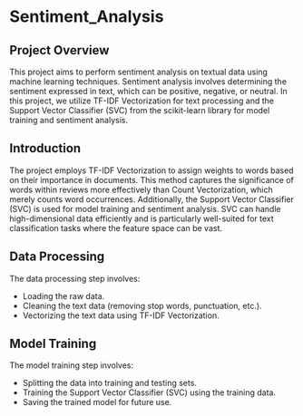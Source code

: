 # Sentiment_Analysis

## Project Overview<br>
This project aims to perform sentiment analysis on textual data using machine learning techniques. Sentiment analysis involves determining the sentiment expressed in text, which can be positive, negative, or neutral. In this project, we utilize TF-IDF Vectorization for text processing and the Support Vector Classifier (SVC) from the scikit-learn library for model training and sentiment analysis.

## Introduction
The project employs TF-IDF Vectorization to assign weights to words based on their importance in documents. This method captures the significance of words within reviews more effectively than Count Vectorization, which merely counts word occurrences. Additionally, the Support Vector Classifier (SVC) is used for model training and sentiment analysis. SVC can handle high-dimensional data efficiently and is particularly well-suited for text classification tasks where the feature space can be vast.

## Data Processing
The data processing step involves:

* Loading the raw data.
* Cleaning the text data (removing stop words, punctuation, etc.).
* Vectorizing the text data using TF-IDF Vectorization.

## Model Training
The model training step involves:

* Splitting the data into training and testing sets.
* Training the Support Vector Classifier (SVC) using the training data.
* Saving the trained model for future use.
